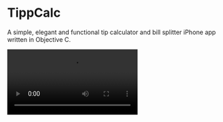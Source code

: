 # TippCalc

A simple, elegant and functional tip calculator and bill splitter iPhone app written in Objective C.

![Alt text](https://www.dropbox.com/s/8yok2bi5wpesz16/TipCalculator.mp4?raw=1 "TipCalculator/BillSplitter")
